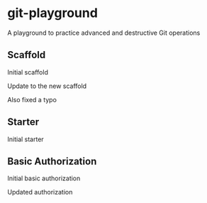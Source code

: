 # git-playground

A playground to practice advanced and destructive Git operations

## Scaffold

Initial scaffold

Update to the new scaffold

Also fixed a typo

## Starter

Initial starter

## Basic Authorization

Initial basic authorization

Updated authorization
